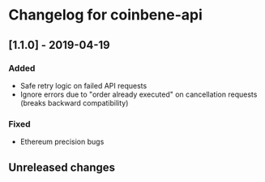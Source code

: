 # Changelog for coinbene-api

## [1.1.0] - 2019-04-19
### Added
- Safe retry logic on failed API requests
- Ignore errors due to "order already executed" on cancellation requests (breaks backward compatibility)
### Fixed
- Ethereum precision bugs

## Unreleased changes
